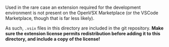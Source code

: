 Used in the rare case an extension required for the development environment is not present on the OpenVSX Marketplace (or the VSCode Marketplace, though that is far less likely).

As such, `.vsix` files in this directory are included in the git repository. **Make sure the extension license permits redistribution before adding it to this directory, and include a copy of the license!**


